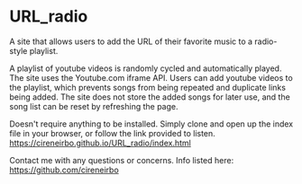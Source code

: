 # URL_radio
A site that allows users to add the URL of their favorite music to a radio-style playlist.

A playlist of youtube videos is randomly cycled and automatically played. The site uses the Youtube.com iframe API. Users can add youtube videos to the playlist, which prevents songs from being repeated and duplicate links being added. The site does not store the added songs for later use, and the song list can be reset by refreshing the page.

Doesn't require anything to be installed. Simply clone and open up the index file in your browser, or follow the link provided to listen. https://cireneirbo.github.io/URL_radio/index.html

Contact me with any questions or concerns. Info listed here: https://github.com/cireneirbo
